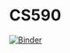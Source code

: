 # CS590
[![Binder](https://mybinder.org/badge_logo.svg)](https://mybinder.org/v2/gh/krfritz/CS590/Python)

